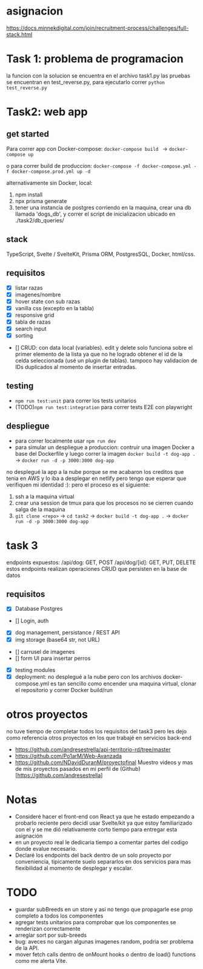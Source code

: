 # asignacion
https://docs.minnekdigital.com/join/recruitment-process/challenges/full-stack.html

# Task 1: problema de programacion
la funcion con la solucion se encuentra en el archivo task1.py
las pruebas se encuentran en test_reverse.py, para ejecutarlo correr `python test_reverse.py`


# Task2: web app
## get started
Para correr app con Docker-compose:
`docker-compose build ` -> `docker-compose up`

o para correr build de produccion:
`docker-compose -f docker-compose.yml -f docker-compose.prod.yml up -d`

alternativamente sin Docker, local:
1. npm install
2. npx prisma generate
3. tener una instancia de postgres corriendo en la maquina, crear una db llamada 'dogs_db', y correr el script de inicializacion ubicado en ./task2/db_queries/

## stack
TypeScript, Svelte / SvelteKit, Prisma ORM, PostgresSQL, Docker, html/css.

## requisitos
- [x] listar razas
- [x] imagenes/nombre
- [x] hover state con sub razas
- [x] vanilla css (excepto en la tabla)
- [x] responsive grid
- [x] tabla de razas
- [x] search input
- [x] sorting
- [] CRUD: con data local (variables).
edit y delete solo funciona sobre el primer elemento de la lista ya que no he logrado obtener el id de la celda seleccionada (usé un plugin de tablas).
tampoco hay validacion de IDs duplicados al momento de insertar entradas.

## testing
- `npm run test:unit` para correr los tests unitarios
- (TODO)`npm run test:integration` para correr tests E2E con playwright

## despliegue
- para correr localmente usar `npm run dev`
- para simular un despliegue a produccion: contruir una imagen Docker a base del Dockerfile y luego correr la imagen `docker build -t dog-app .` -> `docker run -d -p 3000:3000 dog-app`

no desplegué la app a la nube porque se me acabaron los creditos que tenia en AWS y lo iba a desplegar en netlify pero tengo que esperar que verifiquen mi identidad :):
pero el proceso es el siguiente:
1. ssh a la maquina virtual
2. crear una session de tmux para que los procesos no se cierren cuando salga de la maquina
3. `git clone <repo>` -> `cd task2` -> `docker build -t dog-app .` -> `docker run -d -p 3000:3000 dog-app`


# task 3
endpoints expuestos:
/api/dog:  GET, POST
/api/dog/[id]: GET, PUT, DELETE
estos endpoints realizan operaciones CRUD que persisten en la base de datos

## requisitos
- [x] Database Postgres
- []  Login, auth
- [x] dog management, persistance / REST API
- [x] img storage (base64 str, not URL)
- [] carrusel de imagenes
- [] form UI para insertar perros
- [x] testing modules
- [x] deployment: no desplegué a la nube pero con los archivos docker-compose.yml es tan sencillo como encender una maquina virtual, clonar el repositorio y correr Docker build/run

# otros proyectos
no tuve tiempo de completar todos los requisitos del task3 pero les dejo como referencia otros proyectos en los que trabajé en servicios back-end
- https://github.com/andresestrella/api-territorio-rd/tree/master
- https://github.com/Po1arM/Web-Avanzada
- https://github.com/NDavidDuranM/proyectofinal
Muestro videos y mas de mis proyectos pasados en mi perfil de (Github)[https://github.com/andresestrella]


# Notas
- Consideré hacer el front-end con React ya que he estado empezando a probarlo reciente pero decidí usar Svelte/kit ya que estoy familiarizado con el y se me dió relativamente corto tiempo para entregar esta asignación
- en un proyecto real le dedicaria tiempo a comentar partes del codigo donde evalue necesario.
- Declaré los endpoints del back dentro de un solo proyecto por conveniencia, tipicamente suelo separarlos en dos servicios para mas flexibilidad al momento de desplegar y escalar.

# TODO
- guardar subBreeds en un store y asi no tengo que propagarle ese prop completo a todos los componentes <DogCard>
- agregar tests unitarios para comprobar que los componentes se renderizan correctamente
- arreglar sort por sub-breeds
- bug: aveces no cargan algunas imagenes random, podria ser problema de la API.
- mover fetch calls dentro de onMount hooks o dentro de load() functions como me alerta Vite.
